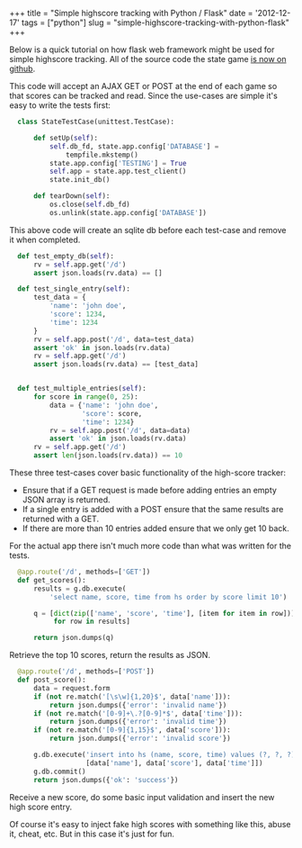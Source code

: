 +++
title = "Simple highscore tracking with Python / Flask"
date = '2012-12-17'
tags = ["python"]
slug = "simple-highscore-tracking-with-python-flask"
+++

Below is a quick tutorial on how flask web framework might be
used for simple highscore tracking. All of the source code the state game [is now on github][].

This code will accept an AJAX GET or POST at the end of each game so that scores can be tracked and read. Since the use-cases are simple it's easy to write the tests first:

```python
  class StateTestCase(unittest.TestCase):

      def setUp(self):
          self.db_fd, state.app.config['DATABASE'] =
              tempfile.mkstemp()
          state.app.config['TESTING'] = True
          self.app = state.app.test_client()
          state.init_db()

      def tearDown(self):
          os.close(self.db_fd)
          os.unlink(state.app.config['DATABASE'])
```

This above code will create an sqlite db before each test-case and
remove it when completed.

```python
  def test_empty_db(self):
      rv = self.app.get('/d')
      assert json.loads(rv.data) == []

  def test_single_entry(self):
      test_data = {
          'name': 'john doe',
          'score': 1234,
          'time': 1234
      }
      rv = self.app.post('/d', data=test_data)
      assert 'ok' in json.loads(rv.data)
      rv = self.app.get('/d')
      assert json.loads(rv.data) == [test_data]


  def test_multiple_entries(self):
      for score in range(0, 25):
          data = {'name': 'john doe',
                  'score': score,
                  'time': 1234}
          rv = self.app.post('/d', data=data)
          assert 'ok' in json.loads(rv.data)
      rv = self.app.get('/d')
      assert len(json.loads(rv.data)) == 10
```

These three test-cases cover basic functionality of the high-score
tracker:

-   Ensure that if a GET request is made before adding entries an empty
    JSON array is returned.
-   If a single entry is added with a POST ensure that the same results
    are returned with a GET.
-   If there are more than 10 entries added ensure that we only get 10
    back.

For the actual app there isn't much more code than what was written for
the tests.

```python
  @app.route('/d', methods=['GET'])
  def get_scores():
      results = g.db.execute(
          'select name, score, time from hs order by score limit 10')

      q = [dict(zip(['name', 'score', 'time'], [item for item in row]))
           for row in results]

      return json.dumps(q)
```

Retrieve the top 10 scores, return the results as JSON.

```python
  @app.route('/d', methods=['POST'])
  def post_score():
      data = request.form
      if (not re.match('[\s\w]{1,20}$', data['name'])):
          return json.dumps({'error': 'invalid name'})
      if (not re.match('[0-9]+\.?[0-9]*$', data['time'])):
          return json.dumps({'error': 'invalid time'})
      if (not re.match('[0-9]{1,15}$', data['score'])):
          return json.dumps({'error': 'invalid score'})

      g.db.execute('insert into hs (name, score, time) values (?, ?, ?)',
                   [data['name'], data['score'], data['time']])
      g.db.commit()
      return json.dumps({'ok': 'success'})
```

Receive a new score, do some basic input validation and insert the new
high score entry.

Of course it's easy to inject fake high scores with something like this,
abuse it, cheat, etc. But in this case it's just for fun.

  [is now on github]: http://github.com/jarv/thestategame
  [official Flask tutorial]: http://flask.pocoo.org/docs/tutorial/
